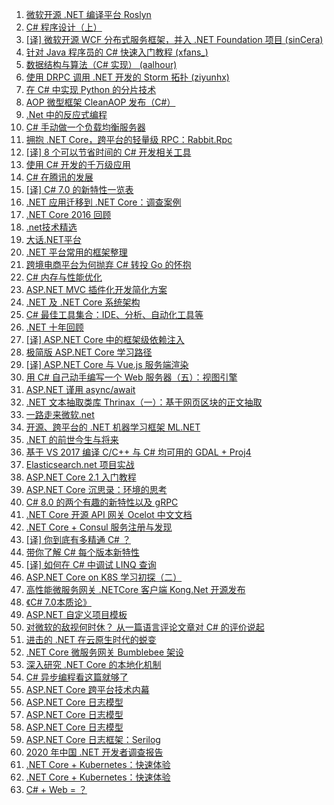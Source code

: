 1. [微软开源 .NET 编译平台 Roslyn](https://weekly.manong.io/bounce?url=http%3A%2F%2Froslyn.codeplex.com%2F&aid=892&nid=26)
1. [C# 程序设计（上）](https://weekly.manong.io/bounce?url=http%3A%2F%2Fmooc.study.163.com%2Fcourse%2FPKU-1000003003%23%2F&aid=1732&nid=55)
1. [[译] 微软开源 WCF 分布式服务框架，并入 .NET Foundation 项目 (sinCera)](https://weekly.manong.io/bounce?url=http%3A%2F%2F36kr.com%2Fp%2F533141.html&aid=2406&nid=72)
1. [针对 Java 程序员的 C# 快速入门教程 (xfans_)](https://weekly.manong.io/bounce?url=https%3A%2F%2Fgithub.com%2Fxfans%2FCsharp_java_book&aid=2850&nid=79)
1. [数据结构与算法（C# 实现） (aalhour)](https://weekly.manong.io/bounce?url=https%3A%2F%2Fgithub.com%2Faalhour%2FC-Sharp-Algorithms&aid=3049&nid=81)
1. [使用 DRPC 调用 .NET 开发的 Storm 拓扑 (ziyunhx)](https://weekly.manong.io/bounce?url=http%3A%2F%2Fwww.tnidea.com%2Fcall-dot-net-drpc-program.html%3Fhmsr%3Dtoutiao.io%26utm_medium%3Dtoutiao.io%26utm_source%3Dtoutiao.io&aid=3815&nid=90)
1. [在 C# 中实现 Python 的分片技术](https://weekly.manong.io/bounce?url=http%3A%2F%2Fwww.cnblogs.com%2FJarvin%2Fp%2F3721728.html&aid=3991&nid=92)
1. [AOP 微型框架 CleanAOP 发布（C#）](https://weekly.manong.io/bounce?url=https%3A%2F%2Fgithub.com%2FJarvin-Guan%2FCleanAOP%2Fblob%2Fmaster%2FREADME.md&aid=4203&nid=94)
1. [.Net 中的反应式编程](https://weekly.manong.io/bounce?url=http%3A%2F%2Fwww.cnblogs.com%2Frichieyang%2Fp%2F4974630.html&aid=4369&nid=96)
1. [C# 手动做一个负载均衡服务器](https://weekly.manong.io/bounce?url=http%3A%2F%2Fwww.cnblogs.com%2Fnewsea%2Fp%2F4982466.html&aid=4405&nid=96)
1. [拥抱 .NET Core，跨平台的轻量级 RPC：Rabbit.Rpc](https://weekly.manong.io/bounce?url=http%3A%2F%2Fwww.cnblogs.com%2Fants%2Fp%2F5652132.html&aid=6866&nid=126)
1. [[译] 8 个可以节省时间的 C# 开发相关工具](https://weekly.manong.io/bounce?url=http%3A%2F%2Ftoutiao.io%2Fj%2Fnm76ma&aid=7174&nid=131)
1. [使用 C# 开发的千万级应用](https://weekly.manong.io/bounce?url=http%3A%2F%2Fmp.weixin.qq.com%2Fs%3F__biz%3DMzAwNTMxMzg1MA%3D%3D%26mid%3D2654067903%26idx%3D1%26sn%3Db7dbc68796950b27a69acea973b414bc&aid=7452&nid=135)
1. [C# 在腾讯的发展](https://weekly.manong.io/bounce?url=https%3A%2F%2Ftoutiao.io%2Fj%2F5raby8&aid=7655&nid=138)
1. [[译] C# 7.0 的新特性一览表](https://weekly.manong.io/bounce?url=https%3A%2F%2Ftoutiao.io%2Fk%2Fl2xnv9&aid=7722&nid=139)
1. [.NET 应用迁移到 .NET Core：调查案例](https://weekly.manong.io/bounce?url=http%3A%2F%2Fmp.weixin.qq.com%2Fs%2FPqko9ofLIdCDDO_oh6PivA&aid=8146&nid=146)
1. [.NET Core 2016 回顾](https://weekly.manong.io/bounce?url=https%3A%2F%2Ftoutiao.io%2Fk%2Fb5zp70&aid=8398&nid=150)
1. [.net技术精选](https://weekly.manong.io/bounce?url=http%3A%2F%2Ftoutiao.io%2Fsubjects%2F4870&aid=8434&nid=150)
1. [大话.NET平台](https://weekly.manong.io/bounce?url=http%3A%2F%2Ftoutiao.io%2Fsubjects%2F116492%23161&aid=9219&nid=161)
1. [.NET 平台常用的框架整理](https://weekly.manong.io/bounce?url=https%3A%2F%2Ftoutiao.io%2Fk%2Fakac99&aid=9624&nid=167)
1. [跨境电商平台为何抛弃 C# 转投 Go 的怀抱](https://weekly.manong.io/bounce?url=http%3A%2F%2Fmp.weixin.qq.com%2Fs%2F4lV0EwrwGsnUKiYwb3dMjw&aid=10506&nid=180)
1. [C# 内存与性能优化](https://weekly.manong.io/bounce?url=https%3A%2F%2Fmp.weixin.qq.com%2Fs%2FbYZqOZD0WDVK_o8W6ygG5A&aid=10509&nid=180)
1. [ASP.NET MVC 插件化开发简化方案](https://weekly.manong.io/bounce?url=https%3A%2F%2Ftoutiao.io%2Fk%2Fdct4by&aid=10610&nid=181)
1. [.NET 及 .NET Core 系统架构](https://weekly.manong.io/bounce?url=http%3A%2F%2Fmp.weixin.qq.com%2Fs%2FVjNE5pHcg4w03Vy3Xy8unw&aid=10883&nid=185)
1. [C# 最佳工具集合：IDE、分析、自动化工具等](https://weekly.manong.io/bounce?url=http%3A%2F%2Fmp.weixin.qq.com%2Fs%2F3tdw7v7Jm-Do_KpP8-X1WQ&aid=10936&nid=185)
1. [.NET 十年回顾](https://weekly.manong.io/bounce?url=http%3A%2F%2Fmp.weixin.qq.com%2Fs%2F9e9aNWlUA7zviD70OCIqSw&aid=11112&nid=188)
1. [[译] ASP.NET Core 中的框架级依赖注入](https://weekly.manong.io/bounce?url=https%3A%2F%2Ftoutiao.io%2Fk%2F92aezg&aid=11238&nid=190)
1. [极简版 ASP.NET Core 学习路径](https://weekly.manong.io/bounce?url=https%3A%2F%2Ftoutiao.io%2Fk%2F5r2qpq&aid=11387&nid=192)
1. [[译] ASP.NET Core 与 Vue.js 服务端渲染](https://weekly.manong.io/bounce?url=http%3A%2F%2Fmp.weixin.qq.com%2Fs%2F2g22QfGxkZUYhO2b29JCuw&aid=11451&nid=193)
1. [用 C# 自己动手编写一个 Web 服务器（五）：视图引擎](https://weekly.manong.io/bounce?url=https%3A%2F%2Ftoutiao.io%2Fk%2Fb6h60n&aid=11753&nid=197)
1. [ASP.NET 谨用 async/await](https://weekly.manong.io/bounce?url=https%3A%2F%2Ftoutiao.io%2Fk%2Fw5jdrw&aid=11980&nid=200)
1. [.NET 文本抽取类库 Thrinax（一）：基于网页区块的正文抽取](https://weekly.manong.io/bounce?url=https%3A%2F%2Ftoutiao.io%2Fk%2F3mdlkx&aid=12224&nid=203)
1. [一路走来微软.net](https://weekly.manong.io/bounce?url=http%3A%2F%2Ftoutiao.io%2Fsubjects%2F134649%23207&aid=12539&nid=207)
1. [开源、跨平台的 .NET 机器学习框架 ML.NET](https://weekly.manong.io/bounce?url=https%3A%2F%2Fmp.weixin.qq.com%2Fs%2FUFMvTnBchyTP-jbGGzNYIQ&aid=13394&nid=220)
1. [.NET 的前世今生与将来](https://weekly.manong.io/bounce?url=https%3A%2F%2Ftoutiao.io%2Fk%2Fl7arpv&aid=14197&nid=232)
1. [基于 VS 2017 编译 C/C++ 与 C# 均可用的 GDAL + Proj4](https://weekly.manong.io/bounce?url=https%3A%2F%2Fmp.weixin.qq.com%2Fs%2FUR1My0mKk_cCYsyPop2Qvw&aid=14418&nid=235)
1. [Elasticsearch.net 项目实战](https://weekly.manong.io/bounce?url=https%3A%2F%2Fmp.weixin.qq.com%2Fs%3F__biz%3DMzI0MzM1NjUyMQ%3D%3D%26mid%3D2247483730%26idx%3D1%26sn%3Dad0aad22a73d675dc9ec916b322b32b8&aid=14560&nid=237)
1. [ASP.NET Core 2.1 入门教程](https://weekly.manong.io/bounce?url=https%3A%2F%2Ftoutiao.io%2Fk%2Fono966&aid=15249&nid=248)
1. [ASP.NET Core 沉思录：环境的思考](https://weekly.manong.io/bounce?url=https%3A%2F%2Fmp.weixin.qq.com%2Fs%2FYi5O19LRFqT2bMClXPGUZQ&aid=15681&nid=254)
1. [C# 8.0 的两个有趣的新特性以及 gRPC](https://weekly.manong.io/bounce?url=https%3A%2F%2Ftoutiao.io%2Fk%2Ftp887e&aid=16230&nid=261)
1. [.NET Core 开源 API 网关 Ocelot 中文文档](https://weekly.manong.io/bounce?url=https%3A%2F%2Ftoutiao.io%2Fk%2F4jsgvg&aid=16296&nid=262)
1. [.NET Core + Consul 服务注册与发现](https://weekly.manong.io/bounce?url=https%3A%2F%2Ftoutiao.io%2Fk%2Fkbkq1w&aid=16402&nid=263)
1. [[译] 你到底有多精通 C# ？](https://weekly.manong.io/bounce?url=https%3A%2F%2Fmp.weixin.qq.com%2Fs%2FMkz4wAY0Latf-u4KoE92Hg&aid=16502&nid=264)
1. [带你了解 C# 每个版本新特性](https://weekly.manong.io/bounce?url=https%3A%2F%2Fmp.weixin.qq.com%2Fs%2FmysJi7i-GhQgQ2ozWbBPNg&aid=16709&nid=267)
1. [[译] 如何在 C# 中调试 LINQ 查询](https://weekly.manong.io/bounce?url=https%3A%2F%2Fmp.weixin.qq.com%2Fs%2FPTQ7CrxCL6efSPwqgREE2A&aid=16839&nid=268)
1. [ASP.NET Core on K8S 学习初探（二）](https://weekly.manong.io/bounce?url=https%3A%2F%2Fmp.weixin.qq.com%2Fs%2FOcJLKkRFB_jtY_ZNn-BBEQ&aid=16915&nid=269)
1. [高性能微服务网关 .NETCore 客户端 Kong.Net 开源发布](https://weekly.manong.io/bounce?url=https%3A%2F%2Fmp.weixin.qq.com%2Fs%2FvKAjx0C0JpwKZ56qii9FQg&aid=17003&nid=270)
1. [《C# 7.0本质论》](https://weekly.manong.io/bounce?url=https%3A%2F%2Fitem.jd.com%2F12528809.html%23none&aid=17009&nid=270)
1. [ASP.NET 自定义项目模板](https://weekly.manong.io/bounce?url=https%3A%2F%2Ftoutiao.io%2Fk%2F9ejx28s&aid=17300&nid=274)
1. [对微软的敌视何时休？ 从一篇语言评论文章对 C# 的评价说起](https://weekly.manong.io/bounce?url=https%3A%2F%2Fmp.weixin.qq.com%2Fs%2F7UBqWAAFgeR4dn6CBcxNjw&aid=17436&nid=276)
1. [进击的 .NET 在云原生时代的蜕变](https://weekly.manong.io/bounce?url=https%3A%2F%2Fmp.weixin.qq.com%2Fs%2Fqfqk9BtiZ9i3iSJSYB-MaA&aid=17736&nid=280)
1. [.NET Core 微服务网关 Bumblebee 架设](https://weekly.manong.io/bounce?url=https%3A%2F%2Fmp.weixin.qq.com%2Fs%2F5k6gZzj-gPcRksHnRyZejw&aid=17815&nid=281)
1. [深入研究 .NET Core 的本地化机制](https://weekly.manong.io/bounce?nid=284&aid=18016&url=https%3A%2F%2Fmp.weixin.qq.com%2Fs%2FpKuhKqG0NhxXrmfKzPWNkA)
1. [C# 异步编程看这篇就够了](https://weekly.manong.io/bounce?nid=291&aid=18476&url=https%3A%2F%2Ftoutiao.io%2Fk%2F5se2gt7)
1. [ASP.NET Core 跨平台技术内幕](https://weekly.manong.io/bounce?nid=292&aid=18519&url=https%3A%2F%2Ftoutiao.io%2Fk%2Fnwhor8a)
1. [ASP.NET Core 日志模型](https://weekly.manong.io/bounce?nid=295&aid=18728&url=https%3A%2F%2Ftoutiao.io%2Fk%2Fq51p6xo)
1. [ASP.NET Core 日志模型](https://weekly.manong.io/bounce?nid=295&aid=18728&url=https%3A%2F%2Ftoutiao.io%2Fk%2Fq51p6xo)
1. [ASP.NET Core 日志模型](https://weekly.manong.io/bounce?nid=295&aid=18728&url=https%3A%2F%2Ftoutiao.io%2Fk%2Fq51p6xo)
1. [ASP.NET Core 日志框架：Serilog](https://weekly.manong.io/bounce?nid=296&aid=18791&url=https%3A%2F%2Ftoutiao.io%2Fk%2Fryhq52i)
1. [2020 年中国 .NET 开发者调查报告](https://weekly.manong.io/bounce?nid=297&aid=18853&url=https%3A%2F%2Ftoutiao.io%2Fk%2Fa9susq0)
1. [.NET Core + Kubernetes：快速体验](https://weekly.manong.io/bounce?nid=301&aid=19063&url=https%3A%2F%2Ftoutiao.io%2Fk%2Fnriahxw)
1. [.NET Core + Kubernetes：快速体验](https://weekly.manong.io/bounce?nid=301&aid=19063&url=https%3A%2F%2Ftoutiao.io%2Fk%2Fnriahxw)
1. [C# + Web = ？](https://weekly.manong.io/bounce?nid=304&aid=19201&url=https%3A%2F%2Ftoutiao.io%2Fk%2Fpgzukhr)
